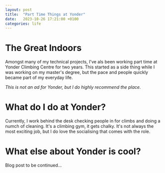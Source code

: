 ```yaml
---
layout: post
title:  "Part Time Things at Yonder"
date:   2023-10-26 17:21:00 +0100
categories: life
---
```

 
# The Great Indoors

Amongst many of my technical projects, I've als been working part time at Yonder Climbing Centre for two years. This started as a side thing while I was working on my master's degree, but the pace and people quickly became part of my everyday life. 

*This is not an ad for Yonder, but I do highly recommend the place.*

# What do I do at Yonder?

Currently, I work behind the desk checking people in for climbs and doing a numch of cleaning. It's a climbing gym, it gets chalky. It's not always the most exciting job, but I do love the socialising that comes with the role. 

# What else about Yonder is cool?

Blog post to be continued...